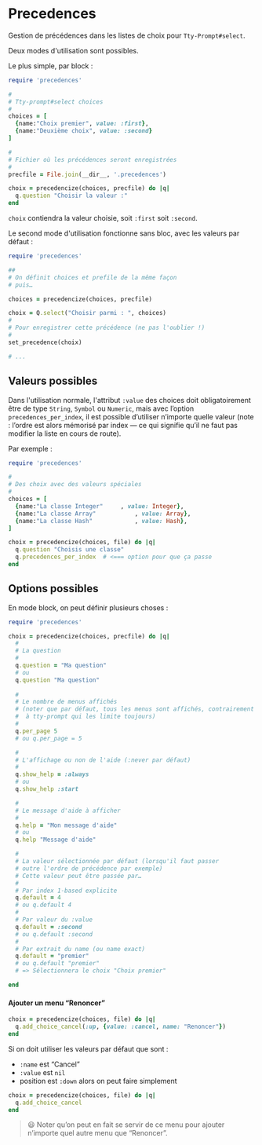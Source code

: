 # Precedences

Gestion de précédences dans les listes de choix pour `Tty-Prompt#select`.

Deux modes d'utilisation sont possibles.

Le plus simple, par block :

~~~ruby
require 'precedences'

#
# Tty-prompt#select choices
#
choices = [
  {name:"Choix premier", value: :first},
  {name:"Deuxième choix", value: :second}
]

# 
# Fichier où les précédences seront enregistrées
# 
precfile = File.join(__dir__, '.precedences')

choix = precedencize(choices, precfile) do |q|
  q.question "Choisir la valeur :"
end

~~~

`choix` contiendra la valeur choisie, soit `:first` soit `:second`.

Le second mode d'utilisation fonctionne sans bloc, avec les valeurs par défaut :

~~~ruby
require 'precedences'

##
# On définit choices et prefile de la même façon
# puis…

choices = precedencize(choices, precfile)

choix = Q.select("Choisir parmi : ", choices)
#
# Pour enregistrer cette précédence (ne pas l'oublier !)
# 
set_precedence(choix)

# ...
~~~

## Valeurs possibles

Dans l'utilisation normale, l'attribut `:value` des choices doit obligatoirement être de type `String`, `Symbol` ou `Numeric`, mais avec l’option `precedences_per_index`, il est possible d’utiliser n’importe quelle valeur (note : l’ordre est alors mémorisé par index — ce qui signifie qu’il ne faut pas modifier la liste en cours de route).

Par exemple :

~~~ruby
require 'precedences'

#
# Des choix avec des valeurs spéciales
#
choices = [
  {name:"La classe Integer"		, value: Integer},
  {name:"La classe Array"			, value: Array},
  {name:"La classe Hash"			, value: Hash},
]

choix = precedencize(choices, file) do |q|
  q.question "Choisis une classe"
  q.precedences_per_index  # <=== option pour que ça passe
end
~~~



## Options possibles

En mode block, on peut définir plusieurs choses :

~~~ruby
require 'precedences'

choix = precedencize(choices, precfile) do |q|
  # 
  # La question
  # 
  q.question = "Ma question"
  # ou
  q.question "Ma question"
  
  #
  # Le nombre de menus affichés
  # (noter que par défaut, tous les menus sont affichés, contrairement
  #  à tty-prompt qui les limite toujours)
  #
  q.per_page 5
  # ou q.per_page = 5

  # 
  # L'affichage ou non de l'aide (:never par défaut)
  # 
  q.show_help = :always
  # ou
  q.show_help :start

  # 
  # Le message d'aide à afficher
  # 
  q.help = "Mon message d'aide"
  # ou
  q.help "Message d'aide"

  #
  # La valeur sélectionnée par défaut (lorsqu'il faut passer
  # outre l'ordre de précédence par exemple)
  # Cette valeur peut être passée par…
  # 
  # Par index 1-based explicite
  q.default = 4
  # ou q.default 4
  # 
  # Par valeur du :value
  q.default = :second
  # ou q.default :second
  # 
  # Par extrait du name (ou name exact)
  q.default = "premier"
  # ou q.default "premier"
  # => Sélectionnera le choix "Choix premier"

end

~~~

#### Ajouter un menu “Renoncer”

~~~ruby
choix = precedencize(choices, file) do |q|
  q.add_choice_cancel(:up, {value: :cancel, name: "Renoncer"})
end
~~~

Si on doit utiliser les valeurs par défaut que sont :

* `:name` est “Cancel”
* `:value` est `nil`
* position est `:down` alors on peut faire simplement

~~~ruby
choix = precedencize(choices, file) do |q|
  q.add_choice_cancel
end
~~~

> 😃 Noter qu’on peut en fait se servir de ce menu pour ajouter n’importe quel autre menu que “Renoncer”.

